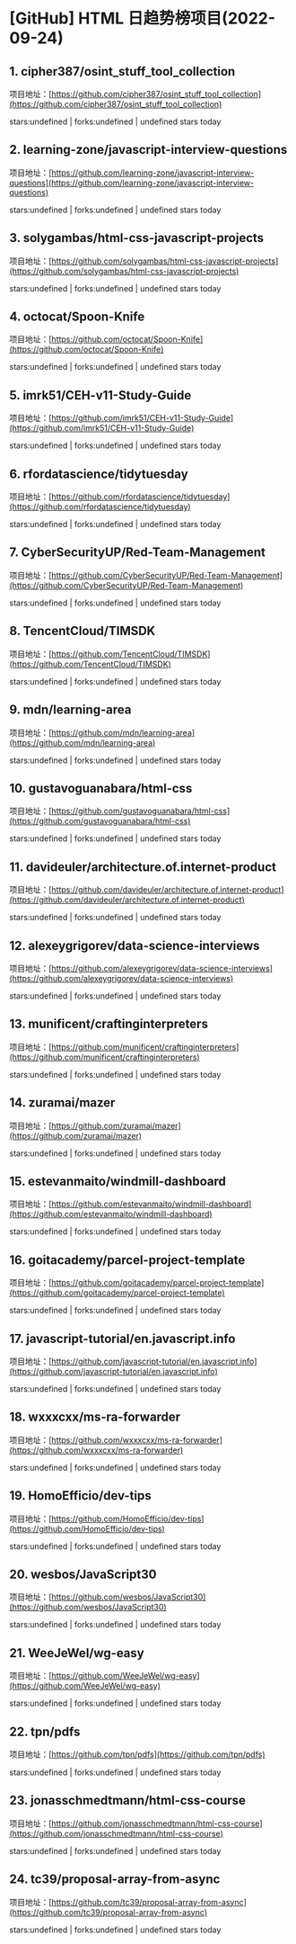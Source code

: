 # [GitHub] HTML 日趋势榜项目(2022-09-24)

## 1. cipher387/osint_stuff_tool_collection 

项目地址：[https://github.com/cipher387/osint_stuff_tool_collection](https://github.com/cipher387/osint_stuff_tool_collection)

stars:undefined | forks:undefined | undefined stars today 



## 2. learning-zone/javascript-interview-questions 

项目地址：[https://github.com/learning-zone/javascript-interview-questions](https://github.com/learning-zone/javascript-interview-questions)

stars:undefined | forks:undefined | undefined stars today 



## 3. solygambas/html-css-javascript-projects 

项目地址：[https://github.com/solygambas/html-css-javascript-projects](https://github.com/solygambas/html-css-javascript-projects)

stars:undefined | forks:undefined | undefined stars today 



## 4. octocat/Spoon-Knife 

项目地址：[https://github.com/octocat/Spoon-Knife](https://github.com/octocat/Spoon-Knife)

stars:undefined | forks:undefined | undefined stars today 



## 5. imrk51/CEH-v11-Study-Guide 

项目地址：[https://github.com/imrk51/CEH-v11-Study-Guide](https://github.com/imrk51/CEH-v11-Study-Guide)

stars:undefined | forks:undefined | undefined stars today 



## 6. rfordatascience/tidytuesday 

项目地址：[https://github.com/rfordatascience/tidytuesday](https://github.com/rfordatascience/tidytuesday)

stars:undefined | forks:undefined | undefined stars today 



## 7. CyberSecurityUP/Red-Team-Management 

项目地址：[https://github.com/CyberSecurityUP/Red-Team-Management](https://github.com/CyberSecurityUP/Red-Team-Management)

stars:undefined | forks:undefined | undefined stars today 



## 8. TencentCloud/TIMSDK 

项目地址：[https://github.com/TencentCloud/TIMSDK](https://github.com/TencentCloud/TIMSDK)

stars:undefined | forks:undefined | undefined stars today 



## 9. mdn/learning-area 

项目地址：[https://github.com/mdn/learning-area](https://github.com/mdn/learning-area)

stars:undefined | forks:undefined | undefined stars today 



## 10. gustavoguanabara/html-css 

项目地址：[https://github.com/gustavoguanabara/html-css](https://github.com/gustavoguanabara/html-css)

stars:undefined | forks:undefined | undefined stars today 



## 11. davideuler/architecture.of.internet-product 

项目地址：[https://github.com/davideuler/architecture.of.internet-product](https://github.com/davideuler/architecture.of.internet-product)

stars:undefined | forks:undefined | undefined stars today 



## 12. alexeygrigorev/data-science-interviews 

项目地址：[https://github.com/alexeygrigorev/data-science-interviews](https://github.com/alexeygrigorev/data-science-interviews)

stars:undefined | forks:undefined | undefined stars today 



## 13. munificent/craftinginterpreters 

项目地址：[https://github.com/munificent/craftinginterpreters](https://github.com/munificent/craftinginterpreters)

stars:undefined | forks:undefined | undefined stars today 



## 14. zuramai/mazer 

项目地址：[https://github.com/zuramai/mazer](https://github.com/zuramai/mazer)

stars:undefined | forks:undefined | undefined stars today 



## 15. estevanmaito/windmill-dashboard 

项目地址：[https://github.com/estevanmaito/windmill-dashboard](https://github.com/estevanmaito/windmill-dashboard)

stars:undefined | forks:undefined | undefined stars today 



## 16. goitacademy/parcel-project-template 

项目地址：[https://github.com/goitacademy/parcel-project-template](https://github.com/goitacademy/parcel-project-template)

stars:undefined | forks:undefined | undefined stars today 



## 17. javascript-tutorial/en.javascript.info 

项目地址：[https://github.com/javascript-tutorial/en.javascript.info](https://github.com/javascript-tutorial/en.javascript.info)

stars:undefined | forks:undefined | undefined stars today 



## 18. wxxxcxx/ms-ra-forwarder 

项目地址：[https://github.com/wxxxcxx/ms-ra-forwarder](https://github.com/wxxxcxx/ms-ra-forwarder)

stars:undefined | forks:undefined | undefined stars today 



## 19. HomoEfficio/dev-tips 

项目地址：[https://github.com/HomoEfficio/dev-tips](https://github.com/HomoEfficio/dev-tips)

stars:undefined | forks:undefined | undefined stars today 



## 20. wesbos/JavaScript30 

项目地址：[https://github.com/wesbos/JavaScript30](https://github.com/wesbos/JavaScript30)

stars:undefined | forks:undefined | undefined stars today 



## 21. WeeJeWel/wg-easy 

项目地址：[https://github.com/WeeJeWel/wg-easy](https://github.com/WeeJeWel/wg-easy)

stars:undefined | forks:undefined | undefined stars today 



## 22. tpn/pdfs 

项目地址：[https://github.com/tpn/pdfs](https://github.com/tpn/pdfs)

stars:undefined | forks:undefined | undefined stars today 



## 23. jonasschmedtmann/html-css-course 

项目地址：[https://github.com/jonasschmedtmann/html-css-course](https://github.com/jonasschmedtmann/html-css-course)

stars:undefined | forks:undefined | undefined stars today 



## 24. tc39/proposal-array-from-async 

项目地址：[https://github.com/tc39/proposal-array-from-async](https://github.com/tc39/proposal-array-from-async)

stars:undefined | forks:undefined | undefined stars today 



